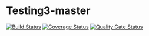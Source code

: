 # Testing3-master
 [![Build Status](https://travis-ci.com/deadman23ru/Testing3-master.svg?branch=main)](https://travis-ci.com/deadman23ru/Testing3-master)
[![Coverage Status](https://coveralls.io/repos/github/deadman23ru/Testing3-master/badge.svg?branch=main)](https://coveralls.io/github/deadman23ru/Testing3-master?branch=main)
[![Quality Gate Status](https://sonarcloud.io/api/project_badges/measure?project=deadman23ru_Testing3-master&metric=alert_status)](https://sonarcloud.io/dashboard?id=deadman23ru_Testing3-master)
